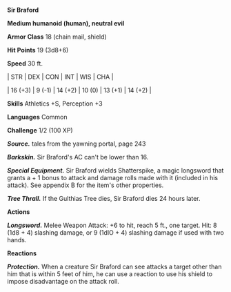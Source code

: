 **Sir Braford**

**Medium humanoid (human), neutral evil**

**Armor Class** 18 (chain mail, shield)

**Hit Points** 19 (3d8+6)

**Speed** 30 ft.

|   STR   |   DEX   |   CON   |   INT   |   WIS   |   CHA   |
  
| 16 (+3) | 9 (-1) | 14 (+2) | 10 (0) | 13 (+1) | 14 (+2) |

**Skills** Athletics +S, Perception +3

**Languages** Common

**Challenge** 1/2 (100 XP)

***Source.*** tales from the yawning portal,  page 243

***Barkskin.*** Sir Braford's AC can't be lower than 16.

***Special Equipment.*** Sir Braford wields Shatterspike, a magic longsword that grants a + 1 bonus to attack and damage rolls made with it (included in his attack). See appendix B for the item's other properties.

***Tree Thrall.*** If the Gulthias Tree dies, Sir Braford dies 24 hours later.

**Actions**

***Longsword.*** Melee Weapon Attack: +6 to hit, reach 5 ft., one target. Hit: 8 (1d8 + 4) slashing damage, or 9 (1dlO + 4) slashing damage if used with two hands.

**Reactions**

***Protection.*** When a creature Sir Braford can see attacks a target other than him that is within 5 feet of him, he can use a reaction to use his shield to impose disadvantage on the attack roll.


